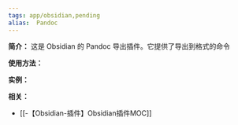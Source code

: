 ```yaml
---
tags: app/obsidian,pending 
alias:  Pandoc
---
```

**简介：**
这是 Obsidian 的 Pandoc 导出插件。它提供了导出到格式的命令

**使用方法：**


**实例：**


**相关：**
* [[-【Obsidian-插件】Obsidian插件MOC]]